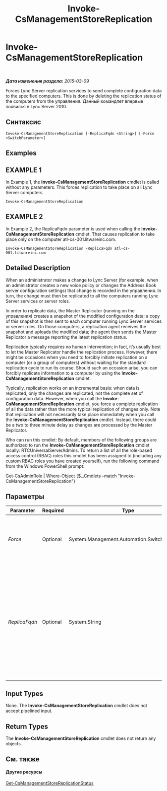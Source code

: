 ﻿---
title: Invoke-CsManagementStoreReplication
TOCTitle: Invoke-CsManagementStoreReplication
ms:assetid: fa3dece3-afd8-4669-94f9-fc3b70201e81
ms:mtpsurl: https://technet.microsoft.com/ru-ru/library/Gg413060(v=OCS.15)
ms:contentKeyID: 49311740
ms.date: 05/19/2016
mtps_version: v=OCS.15
ms.translationtype: HT
---

# Invoke-CsManagementStoreReplication

 

_**Дата изменения раздела:** 2015-03-09_

Forces Lync Server replication services to send complete configuration data to the specified computers. This is done by deleting the replication status of the computers from the управления. Данный командлет впервые появился в Lync Server 2010.

## Синтаксис

    Invoke-CsManagementStoreReplication [-ReplicaFqdn <String>] [-Force <SwitchParameter>]

## Examples

## EXAMPLE 1

In Example 1, the **Invoke-CsManagementStoreReplication** cmdlet is called without any parameters. This forces replication to take place on all Lync Server computers.

    Invoke-CsManagementStoreReplication

## EXAMPLE 2

In Example 2, the ReplicaFqdn parameter is used when calling the **Invoke-CsManagementStoreReplication** cmdlet. That causes replication to take place only on the computer atl-cs-001.litwareinc.com.

    Invoke-CsManagementStoreReplication -ReplicaFqdn atl-cs-001.litwareinc.com

## Detailed Description

When an administrator makes a change to Lync Server (for example, when an administrator creates a new voice policy or changes the Address Book server configuration settings) that change is recorded in the управления. In turn, the change must then be replicated to all the computers running Lync Server services or server roles.

In order to replicate data, the Master Replicator (running on the управления) creates a snapshot of the modified configuration data; a copy of this snapshot is then sent to each computer running Lync Server services or server roles. On those computers, a replication agent receives the snapshot and uploads the modified data; the agent then sends the Master Replicator a message reporting the latest replication status.

Replication typically requires no human intervention; in fact, it’s usually best to let the Master Replicator handle the replication process. However, there might be occasions when you need to forcibly initiate replication on a computer (or a group of computers) without waiting for the standard replication cycle to run its course. Should such an occasion arise, you can forcibly replicate information to a computer by using the **Invoke-CsManagementStoreReplication** cmdlet.

Typically, replication works on an incremental basis: when data is replicated, only the changes are replicated, not the complete set of configuration data. However, when you call the **Invoke-CsManagementStoreReplication** cmdlet, you force a complete replication of all the data rather than the more typical replication of changes only. Note that replication will not necessarily take place immediately when you call the **Invoke-CsManagementStoreReplication** cmdlet. Instead, there could be a two to three minute delay as changes are processed by the Master Replicator.

Who can run this cmdlet: By default, members of the following groups are authorized to run the **Invoke-CsManagementStoreReplication** cmdlet locally: RTCUniversalServerAdmins. To return a list of all the role-based access control (RBAC) roles this cmdlet has been assigned to (including any custom RBAC roles you have created yourself), run the following command from the Windows PowerShell prompt:

Get-CsAdminRole | Where-Object {$\_.Cmdlets –match "Invoke-CsManagementStoreReplication"}

## Параметры


<table>
<colgroup>
<col style="width: 25%" />
<col style="width: 25%" />
<col style="width: 25%" />
<col style="width: 25%" />
</colgroup>
<thead>
<tr class="header">
<th>Parameter</th>
<th>Required</th>
<th>Type</th>
<th>Description</th>
</tr>
</thead>
<tbody>
<tr class="odd">
<td><p><em>Force</em></p></td>
<td><p>Optional</p></td>
<td><p>System.Management.Automation.SwitchParameter</p></td>
<td><p>Suppresses the display of any non-fatal error message that might occur when running the command.</p></td>
</tr>
<tr class="even">
<td><p><em>ReplicaFqdn</em></p></td>
<td><p>Optional</p></td>
<td><p>System.String</p></td>
<td><p>Fully qualified domain name (FQDN) of the computer where replication should be initiated. For example: -ReplicaFqdn &quot;atl-cs-001.litwareinc.com&quot;.</p>
<p>If this parameter is not included, then replication will be initiated on all your Lync Server computers.</p>
<p></p></td>
</tr>
</tbody>
</table>


## Input Types

None. The **Invoke-CsManagementStoreReplication** cmdlet does not accept pipelined input.

## Return Types

The **Invoke-CsManagementStoreReplication** cmdlet does not return any objects.

## См. также

#### Другие ресурсы

[Get-CsManagementStoreReplicationStatus](get-csmanagementstorereplicationstatus.md)


